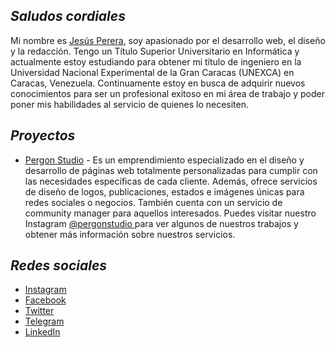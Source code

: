 ## _Saludos cordiales_

Mi nombre es [Jesús Perera](https://pererita.netlify.app/), soy apasionado por el desarrollo web, el diseño y la redacción. Tengo un Título Superior Universitario en Informática y actualmente estoy estudiando para obtener mi título de ingeniero en la Universidad Nacional Experimental de la Gran Caracas (UNEXCA) en Caracas, Venezuela. Continuamente estoy en busca de adquirir nuevos conocimientos para ser un profesional exitoso en mi área de trabajo y poder poner mis habilidades al servicio de quienes lo necesiten.

## _Proyectos_
- [Pergon Studio](https://andersongb1007.github.io/PergonStudio/) - Es un emprendimiento especializado en el diseño y desarrollo de páginas web totalmente personalizadas para cumplir con las necesidades específicas de cada cliente. Además, ofrece servicios de diseño de logos, publicaciones, estados e imágenes únicas para redes sociales o negocios. También cuenta con un servicio de community manager para aquellos interesados. Puedes visitar nuestro Instagram [@pergonstudio ](https://www.instagram.com/pergonstudio/) para ver algunos de nuestros trabajos y obtener más información sobre nuestros servicios.

## _Redes sociales_
- [Instagram](https://www.instagram.com/pereritaa/)
- [Facebook](https://www.facebook.com/Pereritaa)
- [Twitter](https://twitter.com/Pereritaa)
- [Telegram](https://t.me/Pererita)
- [LinkedIn](https://www.linkedin.com/in/pererita/)
